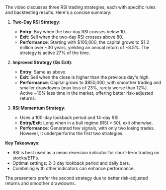 The video discusses three RSI trading strategies, each with specific rules and backtesting results. Here's a concise summary:

1. **Two-Day RSI Strategy**:
   - **Entry**: Buy when the two-day RSI crosses below 10.
   - **Exit**: Sell when the two-day RSI crosses above 80.
   - **Performance**: Starting with $100,000, the capital grows to $1.2 million over ~30 years, yielding an annual return of ~8.5%. The strategy is active 27% of the time.

2. **Improved Strategy (Qs Exit)**:
   - **Entry**: Same as above.
   - **Exit**: Sell when the close is higher than the previous day's high.
   - **Performance**: Capital grows to $950,000, with smoother trading and smaller drawdowns (max loss of 23%, rarely worse than 12%). Active ~10% less time in the market, offering better risk-adjusted returns.

3. **RSI Momentum Strategy**:
   - Uses a 100-day lookback period and 14-day RSI.
   - **Entry/Exit**: Long when in a bull regime (RSI > 50), exit otherwise.
   - **Performance**: Generated few signals, with only two losing trades. However, it underperforms the first two strategies.

**Key Takeaways**:
- RSI is best used as a mean reversion indicator for short-term trading on stocks/ETFs.
- Optimal settings: 2-3 day lookback period and daily bars.
- Combining with other indicators can enhance performance.

The presenters prefer the second strategy due to better risk-adjusted returns and smoother drawdowns.
